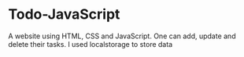 # Todo-JavaScript
A website using HTML, CSS and JavaScript. One can add, update and delete their tasks. I used localstorage to store data
